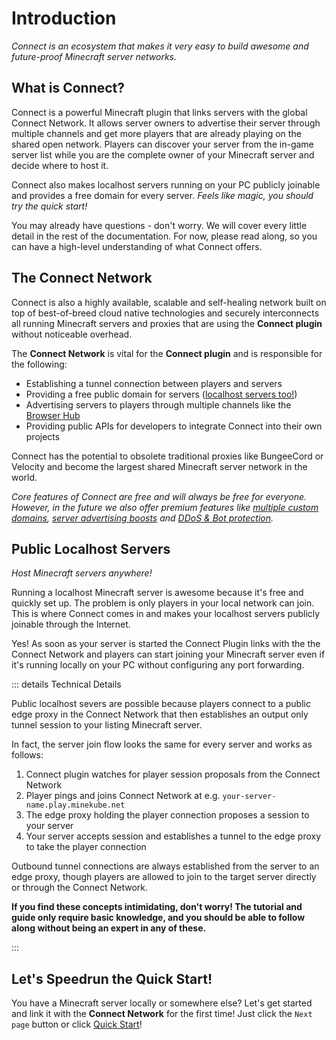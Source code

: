 # Introduction

_Connect is an ecosystem that makes it very easy to
build awesome and future-proof Minecraft server networks._

## What is Connect?

Connect is a powerful Minecraft plugin that links servers with the global Connect Network.
It allows server owners to advertise their server through multiple channels
and get more players that are already playing on the shared open network.
Players can discover your server from the in-game server list while you are the complete
owner of your Minecraft server and decide where to host it.

Connect also makes localhost servers running on your PC publicly joinable and provides a
free domain for every server. _Feels like magic, you should try the quick start!_

You may already have questions - don't worry. We will cover every little detail in the rest of the documentation.
For now, please read along, so you can have a high-level understanding of what Connect offers.

## The Connect Network

Connect is also a highly available, scalable and self-healing network built on top of
best-of-breed cloud native technologies and securely interconnects all running Minecraft servers and proxies
that are using the **Connect plugin** without noticeable overhead.

The **Connect Network** is vital for the **Connect plugin** and is responsible for the following:

- Establishing a tunnel connection between players and servers
- Providing a free public domain for servers ([localhost servers too!](#public-localhost-servers))
- Advertising servers to players through multiple channels like the [Browser Hub](advertising#browser-hub)
- Providing public APIs for developers to integrate Connect into their own projects

Connect has the potential to obsolete traditional proxies like BungeeCord or Velocity and
become the largest shared Minecraft server network in the world.

_Core features of Connect are free and will always be free for everyone.
However, in the future we also offer premium features like [multiple custom domains](domains),
[server advertising boosts](advertising) and [DDoS & Bot protection](protections)._

## Public Localhost Servers

_Host Minecraft servers anywhere!_

Running a localhost Minecraft server is awesome because it's free and quickly set up.
The problem is only players in your local network can join. This is where Connect comes in
and makes your localhost servers publicly joinable through the Internet.

Yes! As soon as your server is started the Connect Plugin links with the the Connect Network
and players can start joining your Minecraft server even if it's running locally
on your PC without configuring any port forwarding.


::: details Technical Details

Public localhost severs are possible because players connect to a public edge proxy in the
Connect Network that then establishes an output only tunnel session to your listing Minecraft server.

In fact, the server join flow looks the same for every server and works as follows:
1. Connect plugin watches for player session proposals from the Connect Network
2. Player pings and joins Connect Network at e.g. `your-server-name.play.minekube.net`
3. The edge proxy holding the player connection proposes a session to your server
4. Your server accepts session and establishes a tunnel to the edge proxy to take the player connection

Outbound tunnel connections are always established from the server to an edge proxy,
though players are allowed to join to the target server directly or through the Connect Network.

**If you find these concepts intimidating, don't worry! The tutorial and guide only require basic
knowledge, and you should be able to follow along without being an expert in any of these.**

:::

## Let's Speedrun the Quick Start!

You have a Minecraft server locally or somewhere else?
Let's get started and link it with the **Connect Network** for the first time!
Just click the `Next page` button or click [Quick Start](quick-start)!
